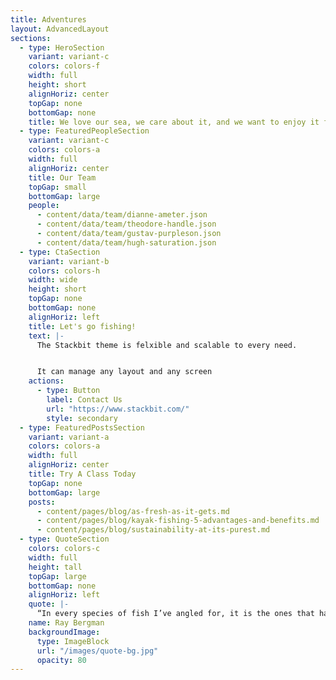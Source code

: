 ```yaml
---
title: Adventures
layout: AdvancedLayout
sections:
  - type: HeroSection
    variant: variant-c
    colors: colors-f
    width: full
    height: short
    alignHoriz: center
    topGap: none
    bottomGap: none
    title: We love our sea, we care about it, and we want to enjoy it for years to come.
  - type: FeaturedPeopleSection
    variant: variant-c
    colors: colors-a
    width: full
    alignHoriz: center
    title: Our Team
    topGap: small
    bottomGap: large
    people:
      - content/data/team/dianne-ameter.json
      - content/data/team/theodore-handle.json
      - content/data/team/gustav-purpleson.json
      - content/data/team/hugh-saturation.json
  - type: CtaSection
    variant: variant-b
    colors: colors-h
    width: wide
    height: short
    topGap: none
    bottomGap: none
    alignHoriz: left
    title: Let's go fishing!
    text: |-
      The Stackbit theme is felxible and scalable to every need.


      It can manage any layout and any screen
    actions:
      - type: Button
        label: Contact Us
        url: "https://www.stackbit.com/"
        style: secondary
  - type: FeaturedPostsSection
    variant: variant-a
    colors: colors-a
    width: full
    alignHoriz: center
    title: Try A Class Today
    topGap: none
    bottomGap: large
    posts:
      - content/pages/blog/as-fresh-as-it-gets.md
      - content/pages/blog/kayak-fishing-5-advantages-and-benefits.md
      - content/pages/blog/sustainability-at-its-purest.md
  - type: QuoteSection
    colors: colors-c
    width: full
    height: tall
    topGap: large
    bottomGap: none
    alignHoriz: left
    quote: |-
      “In every species of fish I’ve angled for, it is the ones that have got away that thrill me the most, the ones that keep fresh in my memory. So I say it is good to lose fish. If we didn’t, much of the thrill of angling would be gone.”
    name: Ray Bergman
    backgroundImage:
      type: ImageBlock
      url: "/images/quote-bg.jpg"
      opacity: 80
---
```

